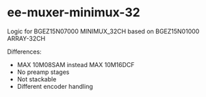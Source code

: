# ee-muxer-minimux-32
Logic for BGEZ15N07000 MINIMUX_32CH based on BGEZ15N01000 ARRAY-32CH

Differences:
- MAX 10M08SAM instead MAX 10M16DCF
- No preamp stages
- Not stackable
- Different encoder handling
